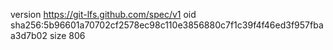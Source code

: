 version https://git-lfs.github.com/spec/v1
oid sha256:5b96601a70702cf2578ec98c110e3856880c7f1c39f4f46ed3f957fbaa3d7b02
size 806

